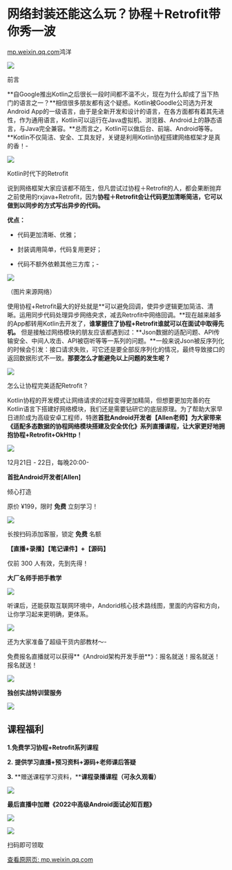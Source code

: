 # 网络封装还能这么玩？协程＋Retrofit带你秀一波

[mp.weixin.qq.com](http://mp.weixin.qq.com/s?__biz=MzAxMTI4MTkwNQ==&mid=2650841066&idx=1&sn=7e0858240fdc16192520e4ed89e32f3c&chksm=80b74b74b7c0c2623e1a854b19ff00d1f1ede4856ff6aca659a12ccb411de62a6681a95e6467&mpshare=1&scene=1&srcid=1221ZTDusgV3xcRNrDtOGyqA&sharer_sharetime=1640047019015&sharer_shareid=b7c991d3cd23094f535ad602a652c37b#rd)鸿洋

![](https://cubox.pro/c/filters:no_upscale()?imageUrl=https%3A%2F%2Fmmbiz.qpic.cn%2Fmmbiz_gif%2F4JJPUsMZPgWIHnE1eR3qbBdvxQzoL2uuvRcEYibD4FL4wqWtANp1PRWLCdX8QaGztxkLmNf6VUDJvXFEqzrDbJQ%2F640%3Fwx_fmt%3Dgif)

前言

**自Google推出Kotlin之后很长一段时间都不温不火，现在为什么却成了当下热门的语言之一？**相信很多朋友都有这个疑惑。Kotlin被Goodle公司选为开发Android App的一级语言，由于是全新开发和设计的语言，在各方面都有着其先进性，作为通用语言，Kotlin可以运行在Java虚拟机、浏览器、Android上的静态语言，与Java完全兼容。**总而言之，Kotlin可以做后台、前端、Android等等。**Kotlin不仅简洁、安全、工具友好，关键是利用Kotlin协程搭建网络框架才是真的香！-

![](https://cubox.pro/c/filters:no_upscale()?imageUrl=https%3A%2F%2Fmmbiz.qpic.cn%2Fmmbiz_gif%2F4JJPUsMZPgWIHnE1eR3qbBdvxQzoL2uuvRcEYibD4FL4wqWtANp1PRWLCdX8QaGztxkLmNf6VUDJvXFEqzrDbJQ%2F640%3Fwx_fmt%3Dgif)

Kotlin时代下的Retrofit

说到网络框架大家应该都不陌生，但凡尝试过协程＋Retrofit的人，都会果断抛弃之前使用的rxjava+Retrofit，因为**协程＋Retrofit会让代码更加清晰简洁，它可以做到以同步的方式写出异步的代码。**

**优点：**

*   代码更加清晰、优雅；
    
*   封装调用简单，代码复用更好；
    
*   代码不额外依赖其他三方库；-
    

![](https://cubox.pro/c/filters:no_upscale()?imageUrl=https%3A%2F%2Fmmbiz.qpic.cn%2Fsz_mmbiz_jpg%2FpRO2ZMJPAqJMlpNyzt7ibjMouKkas1DpGqibsPYQ80L3WZgELU9slB6h9ZUtehUKfpAKj0RXqXD5BHT3HNeNEcng%2F640%3Fwx_fmt%3Djpeg)

（图片来源网络）

使用协程+Retrofit最大的好处就是**可以避免回调，使异步逻辑更加简洁、清晰。运用同步代码处理异步网络央求，减去Retrofit中网络回调。**现在越来越多的App都转用Kotlin去开发了，**谁掌握住了协程+Retrofit谁就可以在面试中取得先机。** 但是接触过网络模块的朋友应该都遇到过：**Json数据的适配问题、API传输安全、中间人攻击、API被窃听等等一系列的问题。**一般来说Json被反序列化的时候会引发：接口请求失败，可它还是要全部反序列化的情况，最终导致接口的返回数据形式不一致。**那要怎么才能避免以上问题的发生呢？**

![](https://cubox.pro/c/filters:no_upscale()?imageUrl=https%3A%2F%2Fmmbiz.qpic.cn%2Fmmbiz_gif%2F4JJPUsMZPgWIHnE1eR3qbBdvxQzoL2uuvRcEYibD4FL4wqWtANp1PRWLCdX8QaGztxkLmNf6VUDJvXFEqzrDbJQ%2F640%3Fwx_fmt%3Dgif)

怎么让协程完美适配Retrofit？

Kotlin协程的开发模式让网络请求的过程变得更加精简，但想要更加完善的在Kotlin语言下搭建好网络模块，我们还是需要钻研它的底层原理。为了帮助大家早日进阶成为高级安卓工程师，特邀**首批Android开发者【Allen老师】**为大家带来**《适配多态数据的协程网络模块搭建及安全优化》**系列直播课程，让大家更好地拥抱**协程+Retrofit+OkHttp！**

![](https://cubox.pro/c/filters:no_upscale()?imageUrl=https%3A%2F%2Fmmbiz.qpic.cn%2Fmmbiz_png%2F4JJPUsMZPgWIHnE1eR3qbBdvxQzoL2uuZwuSPpkLxkf308fRX41CLEPwggSqLnjCeVIcO0fuaCIPHIcvdInQrA%2F640%3Fwx_fmt%3Dpng)

12月21日 - 22日，每晚20:00-

**首批Android开发者\[Allen\]**

倾心打造

原价 ¥199，限时 **免费** 立刻学习！

![](https://cubox.pro/c/filters:no_upscale()?imageUrl=https%3A%2F%2Fmmbiz.qpic.cn%2Fsz_mmbiz_jpg%2FpRO2ZMJPAqLzXkviacn92PEpniaYIic1crWPA8ePaDOiaXRO4DQZydyXjH0BALs41WGocHicS4TcWa6OibQm8EByk1Zw%2F640%3Fwx_fmt%3Djpeg)

长按扫码添加客服，锁定 **免费** 名额

**【直播+录播】【笔记课件】+【源码】**

仅前 300 人有效，先到先得！

**大厂名师手把手教学**

![](https://image.cubox.pro/article/2021102717120158424/68180.jpg)

听课后，还能获取互联网环境中，Andorid核心技术路线图，里面的内容和方向，让你学习起来更明确，更体系。

![](https://image.cubox.pro/article/2021102717120131813/66674.jpg)

还为大家准备了超级干货内部教材～-

免费报名直播就可以获得**《Android架构开发手册**》：报名就送！报名就送！报名就送！

![](https://cubox.pro/c/filters:no_upscale()?imageUrl=https%3A%2F%2Fmmbiz.qpic.cn%2Fmmbiz_png%2F71ibgGpZLr2VSEd77Ofic71ibR3ujgGJULOQS2GibVZaxBycvfNPYJRcEXjop6U12h59AdkApOa5iakpB0zMbc5iaeDA%2F640%3Fwx_fmt%3Dpng)

**独创实战特训营服务**

![](https://image.cubox.pro/article/2021102717120171829/66326.jpg)

## **课程福利**

**1.免费学习协程+Retrofit系列课程**

**2.** **提供学习直播+预习资料+源码+老师课后答疑**

**3.** **赠送课程学习资料，****课程录播课程（可永久观看）**

![](https://cubox.pro/c/filters:no_upscale()?imageUrl=https%3A%2F%2Fmmbiz.qpic.cn%2Fsz_mmbiz_jpg%2FpRO2ZMJPAqLzXkviacn92PEpniaYIic1crWPA8ePaDOiaXRO4DQZydyXjH0BALs41WGocHicS4TcWa6OibQm8EByk1Zw%2F640%3Fwx_fmt%3Djpeg)

**最后直播中加赠《2022中高级Android面试必知百题》**

![](https://cubox.pro/c/filters:no_upscale()?imageUrl=https%3A%2F%2Fmmbiz.qpic.cn%2Fmmbiz_jpg%2F4JJPUsMZPgWIHnE1eR3qbBdvxQzoL2uuGiaypaJovzx42quSJJow2icLsRZLAgEicYjViaf2uIpMribibPs1Wypibhdibg%2F640%3Fwx_fmt%3Djpeg)

![](https://cubox.pro/c/filters:no_upscale()?imageUrl=https%3A%2F%2Fmmbiz.qpic.cn%2Fsz_mmbiz_jpg%2FpRO2ZMJPAqLzXkviacn92PEpniaYIic1crWPA8ePaDOiaXRO4DQZydyXjH0BALs41WGocHicS4TcWa6OibQm8EByk1Zw%2F640%3Fwx_fmt%3Djpeg)

扫码即可领取

[查看原网页: mp.weixin.qq.com](http://mp.weixin.qq.com/s?__biz=MzAxMTI4MTkwNQ==&mid=2650841066&idx=1&sn=7e0858240fdc16192520e4ed89e32f3c&chksm=80b74b74b7c0c2623e1a854b19ff00d1f1ede4856ff6aca659a12ccb411de62a6681a95e6467&mpshare=1&scene=1&srcid=1221ZTDusgV3xcRNrDtOGyqA&sharer_sharetime=1640047019015&sharer_shareid=b7c991d3cd23094f535ad602a652c37b#rd)